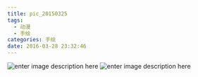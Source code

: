 ```yaml
---
title: pic_20150325
tags:
  - 动漫
  - 手绘
categories: 手绘
date: 2016-03-28 23:32:46
---
```

![enter image description here](http://7xs4hl.com1.z0.glb.clouddn.com/sketch-original64460d1c942a2059562f19d29099f7be9f8fe900531d8-nUiuyu_fw658.jpg)
![enter image description here](http://7xs4hl.com1.z0.glb.clouddn.com/sketch-meIMG_20160323_201233.jpg)


